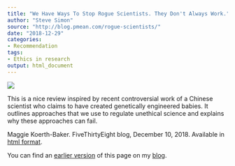 ```yaml
---
title: "We Have Ways To Stop Rogue Scientists. They Don't Always Work."
author: "Steve Simon"
source: "http://blog.pmean.com/rogue-scientists/"
date: "2018-12-29"
categories:
- Recommendation
tags:
- Ethics in research
output: html_document
---
```


![](http://www.pmean.com/new-images/18/rogue-scientists01.png)

<!---More--->

This is a nice review inspired by recent controversial work of a Chinese scientist who claims to have created genetically engineered babies. It outlines approaches that we use to regulate unethical science and explains why these approaches can fail.

Maggie Koerth-Baker. FiveThirtyEight blog, December 10, 2018. Available in [html format][koe1].

You can find an [earlier version][sim1] of this page on my [blog][sim2].

[sim1]: http://blog.pmean.com/rogue-scientists/
[sim2]: http://blog.pmean.com

[koe1]: https://fivethirtyeight.com/features/we-have-ways-to-stop-rogue-scientists-they-dont-always-work/




